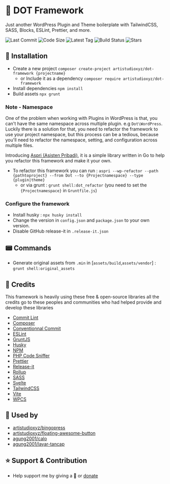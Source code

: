 # 🍱 DOT Framework

Just another WordPress Plugin and Theme boilerplate with TailwindCSS, SASS, Blocks, ESLint, Prettier, and more.

<p>
	<img src="https://img.shields.io/github/last-commit/artistudioxyz/dot-framework" alt="Last Commit">
	<img src="https://img.shields.io/github/languages/code-size/artistudioxyz/dot-framework" alt="Code Size">
	<img src="https://img.shields.io/github/v/tag/artistudioxyz/dot-framework" alt="Latest Tag">
	<img src="https://github.com/artistudioxyz/dot-framework/actions/workflows/workflow.yml/badge.svg" alt="Build Status">
	<img src="https://img.shields.io/github/stars/artistudioxyz/dot-framework?style=social" alt="Stars">
</p>

## 📝 Installation
- Create a new project `composer create-project artistudioxyz/dot-framework {projectname}`
  - or Include it as a dependency `composer require artistudioxyz/dot-framework`
- Install dependencies `npm install`
- Build assets `npx grunt`

### Note - Namespace
One of the problem when working with Plugins in WordPress is that, you can't have the same namespace across multiple plugin. e.g `Dot\WordPress`.
Luckily there is a solution for that, you need to refactor the framework to use your project namespace,
but this process can be a tedious, because you'll need to refactor the namespace, setting, and configuration across multiple files.

Introducing [Aspri (Asisten Pribadi)](https://github.com/artistudioxyz/aspri), it is a simple library written in Go to help you refactor this framework and make it your own.
- To refactor this framework you can run : `aspri --wp-refactor --path {pathtoproject} --from Dot --to {Projectnamespace} --type {plugin|theme}`
  - or via grunt : `grunt shell:dot_refactor` (you need to set the `{Projectnamespace}` in `Gruntfile.js`)

### Configure the framework

- Install husky : `npx husky install`
- Change the version in `config.json` and `package.json` to your own version.
- Disable GitHub release-it in `.release-it.json`

## 📟 Commands

- Generate original assets from `.min` in [`assets/build`,`assets/vendor`] : `grunt shell:original_assets`

## 🎉 Credits

This framework is heavily using these free & open-source libraries
all the credits go to these peoples and communities
who had helped provide and develop these libraries

- [Commit Lint](https://commitlint.js.org/)
- [Composer](https://getcomposer.org/)
- [Conventionnal Commit](https://www.conventionalcommits.org/en/v1.0.0/)
- [ESLint](https://eslint.org/)
- [GruntJS](https://gruntjs.com/)
- [Husky](https://typicode.github.io/husky/#/)
- [NPM](https://www.npmjs.com/)
- [PHP Code Sniffer](https://github.com/squizlabs/PHP_CodeSniffer)
- [Prettier](https://prettier.io/)
- [Release-it](https://www.npmjs.com/package/release-it)
- [Rollup](https://rollupjs.org/guide/en/)
- [SASS](https://sass-lang.com/)
- [Svelte](https://svelte.dev/)
- [TailwindCSS](https://tailwindcss.com/)
- [Vite](https://vitejs.dev/)
- [WPCS](https://github.com/WordPress/WordPress-Coding-Standards)

## 🤖 Used by
- [artistudioxyz/bingopress](https://github.com/artistudioxyz/bingopress)
- [artistudioxyz/floating-awesome-button](https://github.com/artistudioxyz/floating-awesome-button)
- [agung2001/calo](https://github.com/agung2001/wp-calo)
- [agung2001/layar-tancap](https://github.com/agung2001/wp-layar-tancap)

## ⭐️ Support & Contribution
- Help support me by giving a 🌟 or [donate][website]

[website]: https://agung2001.github.io
